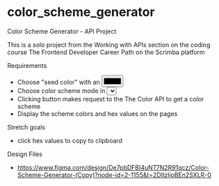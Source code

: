 # color_scheme_generator

Color Scheme Generator - API Project

This is a solo project from the Working with APIs section on the coding course The Frontend Developer Career Path on the Scrimba platform

Requirements

- Choose "seed color" with an <input type="color">
- Choose color scheme mode in <select> box
- Clicking button makes request to the The Color API to get a color scheme
- Display the scheme colors and hex values on the pages

Stretch goals

- click hex values to copy to clipboard

Design Files

- https://www.figma.com/design/De7pbDFBI4uNT7N2R91qcz/Color-Scheme-Generator-(Copy)?node-id=2-1155&t=2DIlzIjoBEn2SXLR-0
